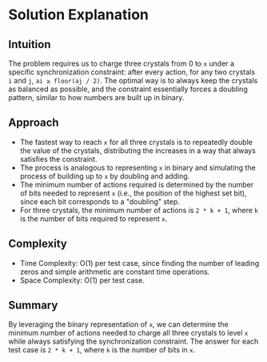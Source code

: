 # Solution Explanation

## Intuition
The problem requires us to charge three crystals from 0 to `x` under a specific synchronization constraint: after every action, for any two crystals `i` and `j`, `ai ≥ floor(aj / 2)`. The optimal way is to always keep the crystals as balanced as possible, and the constraint essentially forces a doubling pattern, similar to how numbers are built up in binary.

## Approach
- The fastest way to reach `x` for all three crystals is to repeatedly double the value of the crystals, distributing the increases in a way that always satisfies the constraint.
- The process is analogous to representing `x` in binary and simulating the process of building up to `x` by doubling and adding.
- The minimum number of actions required is determined by the number of bits needed to represent `x` (i.e., the position of the highest set bit), since each bit corresponds to a "doubling" step.
- For three crystals, the minimum number of actions is `2 * k + 1`, where `k` is the number of bits required to represent `x`.

## Complexity
- Time Complexity: O(1) per test case, since finding the number of leading zeros and simple arithmetic are constant time operations.
- Space Complexity: O(1) per test case.

## Summary
By leveraging the binary representation of `x`, we can determine the minimum number of actions needed to charge all three crystals to level `x` while always satisfying the synchronization constraint. The answer for each test case is `2 * k + 1`, where `k` is the number of bits in `x`.
